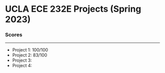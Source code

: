 # UCLA ECE 232E Projects (Spring 2023)

### Scores
***
+ Project 1: 100/100
+ Project 2: 83/100
+ Project 3:
+ Project 4: 
